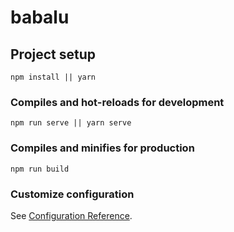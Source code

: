 # babalu

## Project setup
```
npm install || yarn
```

### Compiles and hot-reloads for development
```
npm run serve || yarn serve
```

### Compiles and minifies for production
```
npm run build
```

### Customize configuration
See [Configuration Reference](https://cli.vuejs.org/config/).
